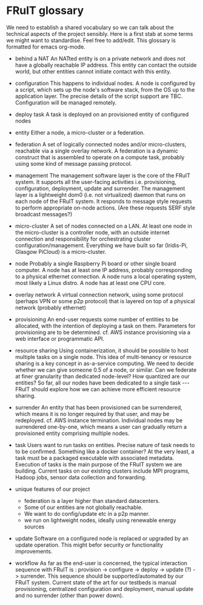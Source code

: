FRuIT glossary
==============

We need to establish a shared vocabulary so we can talk about the
technical aspects of the project sensibly. Here is a first stab at
some terms we might want to standardise. Feel free to add/edit. This
glossary is formatted for emacs org-mode.

* behind a NAT
  An NATted entity is on a private network and does not have a
  globally reachable IP address. This entity can contact the outside
  world, but other entities cannot initiate contact with this entity. 


* configuration
  This happens to individual nodes. A node is configured
  by a script, which sets up the node's software stack, from the OS up
  to the application layer. The precise details of the script support
  are TBC. Configuration will be managed remotely. 


* deploy task
  A task is deployed on an provisioned entity of configured nodes


* entity
  Either a node, a micro-cluster or a federation.


* federation
  A set of logically connected nodes and/or micro-clusters, reachable
  via a single overlay network. A federation is a dynamic construct
  that is assembled to operate on a compute task, probably using some
  kind of message passing protocol.

* management
  The management software layer is the core of the FRuIT system. It
  supports all the user-facing activities i.e. provisioning,
  configuration, deployment, update and surrender. 
  The management layer is a lightweight dom0 (i.e. not virtualized)
  daemon that runs on each node of the FRuIT system. It responds to
  message style requests to perform appropriate on-node actions. (Are
  these requests SERF style broadcast messages?)


* micro-cluster
  A set of nodes connected on a LAN. At least one node in the
  micro-cluster is a controller node, with an outside internet
  connection and responsibility for orchestrating cluster
  configuration/management. Everything we have built so far
  (Iridis-Pi, Glasgow PiCloud) is a micro-cluster. 


* node
  Probably a single Raspberry Pi board or other single board
  computer. A node has at least one IP
  address, probably corresponding to a physical ethernet connection. A
  node runs a local operating system, most likely a Linux distro. A
  node has at least one CPU core.

* overlay network
  A virtual connection network, using some protocol (perhaps VPN or
  some p2p protocol) that is layered on top of a physical network
  (probably ethernet)



* provisioning
  An end-user requests some number of entities to be allocated, with the
  intention of deploying a task on them. Parameters for provisioning are
  to be determined. cf. AWS instance provisioning via a web interface or
  programmatic API.


* resource sharing 
  Using containerization, it should be possible to host multiple tasks
  on a single node. This idea of multi-tenancy or resource sharing is
  a key concept in as-a-service computing. We need to decide whether we
  can give someone 0.5 of a node, or similar. Can we federate at finer
  granularity than dedicated node-level? How quantized are our
  entities? So far, all our nodes have been dedicated to a single
  task --- FRuIT should explore how we can achieve more efficient
  resource sharing.


* surrender
  An entity that has been provisioned can be surrendered, which means
  it is no longer required by that user, and may be redeployed. cf. AWS
  instance termination. Individual nodes may be surrendered one-by-one,
  which means a user can gradually return a provisioned entity
  comprising multiple nodes.


* task
  Users want to run tasks on entities. Precise nature of task needs to
  to be confirmed. Something like a docker container? At the very
  least, a task must be a packaged executable with associated
  metadata. Execution of tasks is the main purpose of the FRuIT system we
  are building. Current tasks on our existing clusters include MPI
  programs, Hadoop jobs, sensor data collection and forwarding.


* unique features of our project
  - federation is a layer higher than standard datacenters.
  - Some of our entities are not globally reachable.
  - We want to do config/update etc in a p2p manner.
  - we run on lightweight nodes, ideally using renewable energy sources


* update
  Software on a configured node is replaced or upgraded by an update operation.
  This might befor security or functionality improvements.


* workflow
  As far as the end-user is concerned, the typical interaction
  sequence with FRuIT is : provision -> configure -> deploy -> update
  (?) -> surrender. This sequence should be supported/automated by our
  FRuIT system. Current state of the art for our testbeds is manual
  provisioning, centralized configuration and deployment, manual
  update and no surrender (other than power down).


